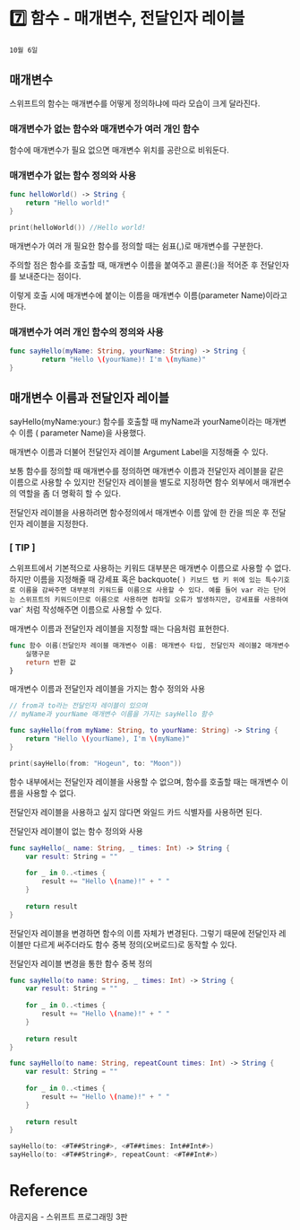 # 7️⃣ 함수 - 매개변수, 전달인자 레이블

`10월 6일`

## 매개변수

스위프트의 함수는 매개변수를 어떻게 정의하냐에 따라 모습이 크게 달라진다.

### 매개변수가 없는 함수와 매개변수가 여러 개인 함수

함수에 매개변수가 필요 없으면 매개변수 위치를 공란으로 비워둔다.

### 매개변수가 없는 함수 정의와 사용

```swift
func helloWorld() -> String {
    return "Hello world!"
}

print(helloWorld()) //Hello world!
```

매개변수가 여러 개 필요한 함수를 정의할 때는 쉼표(,)로 매개변수를 구분한다.

주의할 점은 함수를 호출할 때, 매개변수 이름을 붙여주고 콜론(:)을 적어준 후 전달인자를 보내준다는 점이다.

이렇게 호출 시에 매개변수에 붙이는 이름을 매개변수 이름(parameter Name)이라고 한다.

### 매개변수가 여러 개인 함수의 정의와 사용

```swift
func sayHello(myName: String, yourName: String) -> String {
		return "Hello \(yourName)! I'm \(myName)"
}

```

## 매개변수 이름과 전달인자 레이블

sayHello(myName:your:) 함수를 호출할 때 myName과 yourName이라는 매개변수 이름 ( parameter Name)을 사용했다. 

매개변수 이름과 더불어 전달인자 레이블 Argument Label을 지정해줄 수 있다.

보통 함수를 정의할 때 매개변수를 정의하면 매개변수 이름과 전달인자 레이블을 같은 이름으로 사용할 수 있지만 전달인자 레이블을 별도로 지정하면 함수 외부에서 매개변수의 역할을 좀 더 명확히 할 수 있다.

전달인자 레이블을 사용하려면 함수정의에서 매개변수 이름 앞에 한 칸을 띄운 후 전달인자 레이블을 지정한다.

### [ TIP ]

스위프트에서 기본적으로 사용하는 키워드 대부분은 매개변수 이름으로 사용할 수 없다. 하지만 이름을 지정해줄 때 강세표 혹은 backquote( ` ) 키보드 탭 키 위에 있는 특수기호로 이름을 감싸주면 대부분의 키워드를 이름으로 사용할 수 있다. 예를 들어 var 라는 단어는 스위프트의 키워드이므로 이름으로 사용하면 컴파일 오류가 발생하지만, 강세표를 사용하여 `var` 처럼 작성해주면 이름으로 사용할 수 있다.

매개변수 이름과 전달인자 레이블을 지정할 때는 다음처럼 표현한다.

```swift
func 함수 이름(전달인자 레이블 매개변수 이름: 매개변수 타입, 전달인자 레이블2 매개변수 이름2: 매개변수 타입...) -> 반환타입 {
    실행구문
    return 반환 값
}
```

매개변수 이름과 전달인자 레이블을 가지는 함수 정의와 사용

```swift
// from과 to라는 전달인자 레이블이 있으며
// myName과 yourName 매개변수 이름을 가지는 sayHello 함수

func sayHello(from myName: String, to yourName: String) -> String {
    return "Hello \(yourName), I'm \(myName)"
}

print(sayHello(from: "Hogeun", to: "Moon"))
```

함수 내부에서는 전달인자 레이블을 사용할 수 없으며, 함수를 호출할 때는 매개변수 이름을 사용할 수 없다.

전달인자 레이블을 사용하고 싶지 않다면 와일드 카드 식별자를 사용하면 된다.

전달인자 레이블이 없는 함수 정의와 사용

```swift
func sayHello(_ name: String, _ times: Int) -> String {
    var result: String = ""
    
    for _ in 0..<times {
        result += "Hello \(name)!" + " "
    }
    
    return result
}
```

전달인자 레이블을 변경하면 함수의 이름 자체가 변경된다. 그렇기 때문에 전달인자 레이블만 다르게 써주더라도 함수 중복 정의(오버로드)로 동작할 수 있다.

전달인자 레이블 변경을 통한 함수 중복 정의

```swift
func sayHello(to name: String, _ times: Int) -> String {
    var result: String = ""
    
    for _ in 0..<times {
        result += "Hello \(name)!" + " "
    }
    
    return result
}

func sayHello(to name: String, repeatCount times: Int) -> String {
    var result: String = ""
    
    for _ in 0..<times {
        result += "Hello \(name)!" + " "
    }
    
    return result
}

sayHello(to: <#T##String#>, <#T##times: Int##Int#>)
sayHello(to: <#T##String#>, repeatCount: <#T##Int#>)
```

# Reference

야곰지음 - 스위프트 프로그래밍 3판
